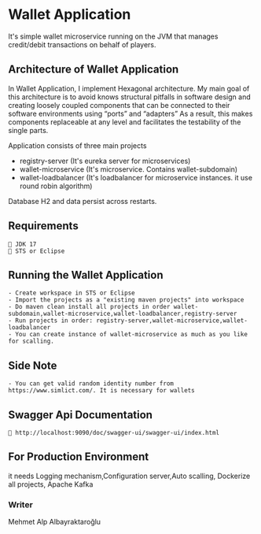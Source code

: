 
# Wallet Application

It's simple wallet microservice running on the JVM that manages credit/debit
transactions on behalf of players.

## Architecture of Wallet Application

In Wallet Application, I implement Hexagonal architecture. My main goal of this architecture is to avoid knows structural pitfalls in software design and creating loosely coupled components that can be connected to their software environments using “ports” and “adapters”  As a result, this makes components replaceable at any level and facilitates the testability of the single parts.

Application consists of three main projects

* registry-server (It's eureka server for microservices)
* wallet-microservice (It's microservice. Contains wallet-subdomain)
* wallet-loadbalancer (It's loadbalancer for microservice instances. it use round robin algorithm)

Database H2 and data persist across restarts.

## Requirements

    🔸 JDK 17   
    🔸 STS or Eclipse

## Running the Wallet Application
    - Create workspace in STS or Eclipse
    - Import the projects as a "existing maven projects" into workspace 
    - Do maven clean install all projects in order wallet-subdomain,wallet-microservice,wallet-loadbalancer,registry-server 
    - Run projects in order: registry-server,wallet-microservice,wallet-loadbalancer
    - You can create instance of wallet-microservice as much as you like for scalling.
    
## Side Note
    - You can get valid random identity number from https://www.simlict.com/. It is necessary for wallets


 ## Swagger Api Documentation

    🔸 http://localhost:9090/doc/swagger-ui/swagger-ui/index.html


## For Production Environment

it needs Logging mechanism,Configuration server,Auto scalling, Dockerize all projects, Apache Kafka

### Writer

Mehmet Alp Albayraktaroğlu
